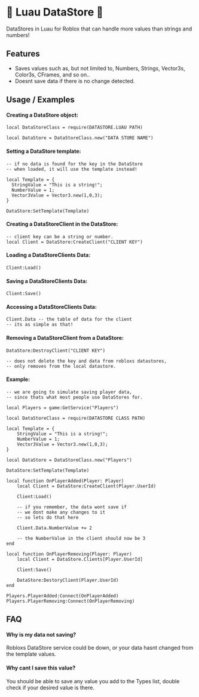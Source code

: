 
# 💾 Luau DataStore 💾

DataStores in Luau for Roblox that can handle more values than strings and numbers!
## Features

 - Saves values such as, but not limited to, Numbers, Strings, Vector3s, Color3s, CFrames, and so on..
 - Doesnt save data if there is no change detected.

## Usage / Examples

#### Creating a DataStore object:
```luau
local DataStoreClass = require(DATASTORE.LUAU PATH)

local DataStore = DataStoreClass.new("DATA STORE NAME")
```

#### Setting a DataStore template:
```luau
-- if no data is found for the key in the DataStore
-- when loaded, it will use the template instead!

local Template = {
  StringValue = "This is a string!";
  NumberValue = 1;
  Vector3Value = Vector3.new(1,0,3);
}

DataStore:SetTemplate(Template)
```

#### Creating a DataStoreClient in the DataStore:
```luau
-- client key can be a string or number.
local Client = DataStore:CreateClient("CLIENT KEY")
```

#### Loading a DataStoreClients Data:
```luau
Client:Load()
```

#### Saving a DataStoreClients Data:
```luau
Client:Save()
```

#### Accessing a DataStoreClients Data:
```luau
Client.Data -- the table of data for the client
-- its as simple as that!
```

#### Removing a DataStoreClient from a DataStore:
```luau
DataStore:DestroyClient("CLIENT KEY")

-- does not delete the key and data from robloxs datastores,
-- only removes from the local datastore.
```

#### Example:
```luau
-- we are going to simulate saving player data,
-- since thats what most people use DataStores for.

local Players = game:GetService("Players")

local DataStoreClass = require(DATASTORE CLASS PATH)

local Template = {
	StringValue = "This is a string!";
	NumberValue = 1;
	Vector3Value = Vector3.new(1,0,3);
}

local DataStore = DataStoreClass.new("Players")

DataStore:SetTemplate(Template)

local function OnPlayerAdded(Player: Player)
	local Client = DataStore:CreateClient(Player.UserId)

	Client:Load()

	-- if you remember, the data wont save if
	-- we dont make any changes to it
	-- so lets do that here

	Client.Data.NumberValue += 2

	-- the NumberValue in the client should now be 3
end

local function OnPlayerRemoving(Player: Player)
	local Client = DataStore.Clients[Player.UserId]

	Client:Save()

	DataStore:DestoryClient(Player.UserId)
end

Players.PlayerAdded:Connect(OnPlayerAdded)
Players.PlayerRemoving:Connect(OnPlayerRemoving)
```
## FAQ

#### Why is my data not saving?

Robloxs DataStore service could be down, or your data hasnt changed from the template values.

#### Why cant I save this value?

You should be able to save any value you add to the Types list, double check if your desired value is there.

